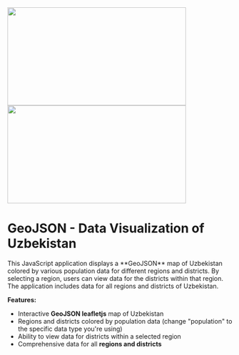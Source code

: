 <div>
  <img width="400px" height="220px" src="https://telegra.ph/file/662635bf2d77e447e7858.png">
  <img width="400px" height="220px" src="https://telegra.ph/file/112771516a74a4060d0b5.png">
</div>

<h1>GeoJSON - Data Visualization of Uzbekistan</h1>

<p>
  This JavaScript application displays a **GeoJSON** map of Uzbekistan colored by various population data for different regions and districts. By selecting a region, users can view data for the districts within that region. The application includes data for all regions and districts of Uzbekistan.
</p>

**Features:**
- Interactive **GeoJSON leafletjs** map of Uzbekistan
- Regions and districts colored by population data (change "population" to the specific data type you're using)
- Ability to view data for districts within a selected region
- Comprehensive data for all **regions and districts**
